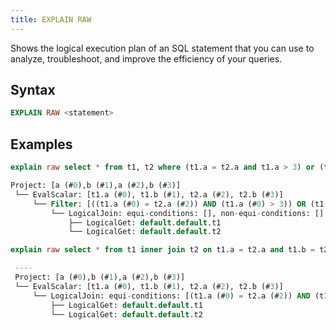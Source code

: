 ```yaml
---
title: EXPLAIN RAW
---
```


Shows the logical execution plan of an SQL statement that you can use to analyze, troubleshoot, and improve the efficiency of your queries.

## Syntax

```sql
EXPLAIN RAW <statement>
```

## Examples

```sql
explain raw select * from t1, t2 where (t1.a = t2.a and t1.a > 3) or (t1.a = t2.a);

Project: [a (#0),b (#1),a (#2),b (#3)]
 └── EvalScalar: [t1.a (#0), t1.b (#1), t2.a (#2), t2.b (#3)]
     └── Filter: [((t1.a (#0) = t2.a (#2)) AND (t1.a (#0) > 3)) OR (t1.a (#0) = t2.a (#2))]
         └── LogicalJoin: equi-conditions: [], non-equi-conditions: []
             ├── LogicalGet: default.default.t1
             └── LogicalGet: default.default.t2

explain raw select * from t1 inner join t2 on t1.a = t2.a and t1.b = t2.b and t1.a > 2;

 ----
 Project: [a (#0),b (#1),a (#2),b (#3)]
 └── EvalScalar: [t1.a (#0), t1.b (#1), t2.a (#2), t2.b (#3)]
     └── LogicalJoin: equi-conditions: [(t1.a (#0) = t2.a (#2)) AND (t1.b (#1) = t2.b (#3))], non-equi-conditions: [t1.a (#0) > 2]
         ├── LogicalGet: default.default.t1
         └── LogicalGet: default.default.t2
```
